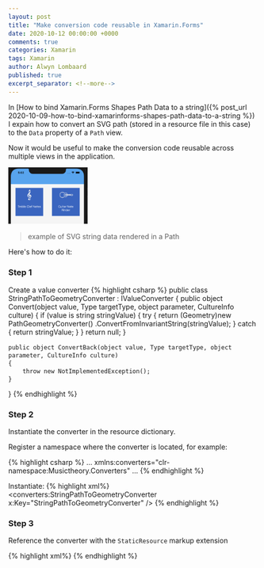 ```yaml
---
layout: post
title: "Make conversion code reusable in Xamarin.Forms"
date: 2020-10-12 00:00:00 +0000
comments: true
categories: Xamarin
tags: Xamarin
author: Alwyn Lombaard
published: true
excerpt_separator: <!--more-->
---
```


In [How to bind Xamarin.Forms Shapes Path Data to a string]({% post_url 2020-10-09-how-to-bind-xamarinforms-shapes-path-data-to-a-string %}) I expain how to convert an SVG path (stored in a resource file in this case) to the `Data` property of a `Path` view. 

Now it would be useful to make the conversion code reusable across multiple views in the application.

<!--more-->

<a href="/images/pathicons.png" target="_blank"><img src="/images/pathicons.png" alt="Step 1" width="160"/></a>
>example of SVG string data rendered in a Path

Here's how to do it:

### Step 1
Create a value converter
{% highlight csharp %}
public class StringPathToGeometryConverter : IValueConverter
{
    public object Convert(object value, Type targetType, object parameter, CultureInfo culture)
    {
        if (value is string stringValue)
        {
            try
            {
                return (Geometry)new PathGeometryConverter()
                .ConvertFromInvariantString(stringValue);
            }
            catch
            {
                return stringValue;
            }
        }
        return null;
    }

    public object ConvertBack(object value, Type targetType, object parameter, CultureInfo culture)
    {
        throw new NotImplementedException();
    }
}
{% endhighlight %}

### Step 2
Instantiate the converter in the resource dictionary. 

Register a namespace where the converter is located, for example:

{% highlight csharp %}
...
xmlns:converters="clr-namespace:Musictheory.Converters"
...
{% endhighlight %}

Instantiate:
{% highlight xml%}
<ResourceDictionary>
    <converters:StringPathToGeometryConverter
        x:Key="StringPathToGeometryConverter" />
</ResourceDictionary>
{% endhighlight %}

### Step 3
Reference the converter with the `StaticResource` markup extension
    
{% highlight xml%}
<Path
    Data="{Binding IconSvgPath, 
    Converter={StaticResource StringPathToGeometryConverter}}"
    Stroke="White"
    Fill="White"
    StrokeThickness="1"
    Aspect="Uniform"
    VerticalOptions="Center"
    HorizontalOptions="Center"/>
{% endhighlight %}

